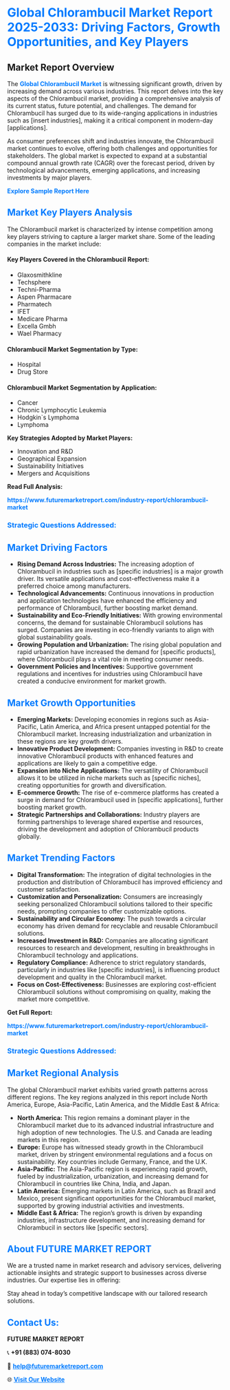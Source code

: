 <h1 style="color: #007BFF;">Global Chlorambucil Market Report 2025-2033: Driving Factors, Growth Opportunities, and Key Players</h1>

<section id="overview">
<h2>Market Report Overview</h2>
<p>The <a href="https://www.futuremarketreport.com/industry-report/chlorambucil-market" style="color: #007BFF; text-decoration: none;"><strong>Global Chlorambucil Market</strong></a> is witnessing significant growth, driven by increasing demand across various industries. This report delves into the key aspects of the Chlorambucil market, providing a comprehensive analysis of its current status, future potential, and challenges. The demand for Chlorambucil has surged due to its wide-ranging applications in industries such as [insert industries], making it a critical component in modern-day [applications].</p>
<p>As consumer preferences shift and industries innovate, the Chlorambucil market continues to evolve, offering both challenges and opportunities for stakeholders. The global market is expected to expand at a substantial compound annual growth rate (CAGR) over the forecast period, driven by technological advancements, emerging applications, and increasing investments by major players.</p>
</section>

<section id="overview">
<p><a href="https://www.futuremarketreport.com/request-sample/reportId=77862" style="color: #007BFF; text-decoration: none;"><strong>Explore Sample Report Here</strong></a></p>
</section>

<section id="key-players">
<h2 style="color: #007BFF;">Market Key Players Analysis</h2>
<p>The Chlorambucil market is characterized by intense competition among key players striving to capture a larger market share. Some of the leading companies in the market include:</p>
<h4>Key Players Covered in the Chlorambucil Report:</h4>
<ul><li>Glaxosmithkline</li><li>Techsphere</li><li>Techni-Pharma</li><li>Aspen Pharmacare</li><li>Pharmatech</li><li>IFET</li><li>Medicare Pharma</li><li>Excella Gmbh</li><li>Wael Pharmacy</li></ul>
<h4>Chlorambucil Market Segmentation by Type:</h4>
<ul><li>Hospital</li><li>Drug Store</li></ul>

<h4>Chlorambucil Market Segmentation by Application:</h4>
<ul><li>Cancer</li><li>Chronic Lymphocytic Leukemia</li><li>Hodgkin`s Lymphoma</li><li>Lymphoma</li></ul>
<p><strong>Key Strategies Adopted by Market Players:</strong></p>
<ul>
<li>Innovation and R&D</li>
<li>Geographical Expansion</li>
<li>Sustainability Initiatives</li>
<li>Mergers and Acquisitions</li>
</ul>
</section>

<section>
<p><strong>Read Full Analysis: </strong></p><a href="https://www.futuremarketreport.com/industry-report/chlorambucil-market" style="color: #007BFF; text-decoration: none;"><strong>https://www.futuremarketreport.com/industry-report/chlorambucil-market</strong></a>
<h3 style="color: #007BFF;">Strategic Questions Addressed:</h3>
</section>

<section id="driving-factors">
<h2 style="color: #007BFF;">Market Driving Factors</h2>
<ul>
<li><strong>Rising Demand Across Industries:</strong> The increasing adoption of Chlorambucil in industries such as [specific industries] is a major growth driver. Its versatile applications and cost-effectiveness make it a preferred choice among manufacturers.</li>
<li><strong>Technological Advancements:</strong> Continuous innovations in production and application technologies have enhanced the efficiency and performance of Chlorambucil, further boosting market demand.</li>
<li><strong>Sustainability and Eco-Friendly Initiatives:</strong> With growing environmental concerns, the demand for sustainable Chlorambucil solutions has surged. Companies are investing in eco-friendly variants to align with global sustainability goals.</li>
<li><strong>Growing Population and Urbanization:</strong> The rising global population and rapid urbanization have increased the demand for [specific products], where Chlorambucil plays a vital role in meeting consumer needs.</li>
<li><strong>Government Policies and Incentives:</strong> Supportive government regulations and incentives for industries using Chlorambucil have created a conducive environment for market growth.</li>
</ul>
</section>

<section id="growth-opportunities">
<h2 style="color: #007BFF;">Market Growth Opportunities</h2>
<ul>
<li><strong>Emerging Markets:</strong> Developing economies in regions such as Asia-Pacific, Latin America, and Africa present untapped potential for the Chlorambucil market. Increasing industrialization and urbanization in these regions are key growth drivers.</li>
<li><strong>Innovative Product Development:</strong> Companies investing in R&D to create innovative Chlorambucil products with enhanced features and applications are likely to gain a competitive edge.</li>
<li><strong>Expansion into Niche Applications:</strong> The versatility of Chlorambucil allows it to be utilized in niche markets such as [specific niches], creating opportunities for growth and diversification.</li>
<li><strong>E-commerce Growth:</strong> The rise of e-commerce platforms has created a surge in demand for Chlorambucil used in [specific applications], further boosting market growth.</li>
<li><strong>Strategic Partnerships and Collaborations:</strong> Industry players are forming partnerships to leverage shared expertise and resources, driving the development and adoption of Chlorambucil products globally.</li>
</ul>
</section>

<section id="trending-factors">
<h2 style="color: #007BFF;">Market Trending Factors</h2>
<ul>
<li><strong>Digital Transformation:</strong> The integration of digital technologies in the production and distribution of Chlorambucil has improved efficiency and customer satisfaction.</li>
<li><strong>Customization and Personalization:</strong> Consumers are increasingly seeking personalized Chlorambucil solutions tailored to their specific needs, prompting companies to offer customizable options.</li>
<li><strong>Sustainability and Circular Economy:</strong> The push towards a circular economy has driven demand for recyclable and reusable Chlorambucil solutions.</li>
<li><strong>Increased Investment in R&D:</strong> Companies are allocating significant resources to research and development, resulting in breakthroughs in Chlorambucil technology and applications.</li>
<li><strong>Regulatory Compliance:</strong> Adherence to strict regulatory standards, particularly in industries like [specific industries], is influencing product development and quality in the Chlorambucil market.</li>
<li><strong>Focus on Cost-Effectiveness:</strong> Businesses are exploring cost-efficient Chlorambucil solutions without compromising on quality, making the market more competitive.</li>
</ul>
</section>

<section>
<p><strong>Get Full Report: </strong></p><a href="https://www.futuremarketreport.com/industry-report/chlorambucil-market" style="color: #007BFF; text-decoration: none;"><strong>https://www.futuremarketreport.com/industry-report/chlorambucil-market</strong></a>
<h3 style="color: #007BFF;">Strategic Questions Addressed:</h3>
</section>


<section id="regional-analysis">
<h2 style="color: #007BFF;">Market Regional Analysis</h2>
<p>The global Chlorambucil market exhibits varied growth patterns across different regions. The key regions analyzed in this report include North America, Europe, Asia-Pacific, Latin America, and the Middle East & Africa:</p>
<ul>
<li><strong>North America:</strong> This region remains a dominant player in the Chlorambucil market due to its advanced industrial infrastructure and high adoption of new technologies. The U.S. and Canada are leading markets in this region.</li>
<li><strong>Europe:</strong> Europe has witnessed steady growth in the Chlorambucil market, driven by stringent environmental regulations and a focus on sustainability. Key countries include Germany, France, and the U.K.</li>
<li><strong>Asia-Pacific:</strong> The Asia-Pacific region is experiencing rapid growth, fueled by industrialization, urbanization, and increasing demand for Chlorambucil in countries like China, India, and Japan.</li>
<li><strong>Latin America:</strong> Emerging markets in Latin America, such as Brazil and Mexico, present significant opportunities for the Chlorambucil market, supported by growing industrial activities and investments.</li>
<li><strong>Middle East & Africa:</strong> The region’s growth is driven by expanding industries, infrastructure development, and increasing demand for Chlorambucil in sectors like [specific sectors].</li>
</ul>
</section>

<footer>
<h2 style="color: #007BFF;">About FUTURE MARKET REPORT</h2>
<p>We are a trusted name in market research and advisory services, delivering actionable insights and strategic support to businesses across diverse industries. Our expertise lies in offering:</p>

<p>Stay ahead in today’s competitive landscape with our tailored research solutions.</p>

<h2 style="color: #007BFF;">Contact Us:</h2>
<p><strong>FUTURE MARKET REPORT</strong></p>
<p>📞 <strong>+91 (883) 074-8030</strong></p>
<p>📧 <strong><a href="mailto:help@futuremarketreport.com" style="color: #007BFF;">help@futuremarketreport.com</a></strong></p>
<p>🌐 <strong><a href="https://www.futuremarketreport.com/" style="color: #007BFF;">Visit Our Website</a></strong></p>
</footer>
